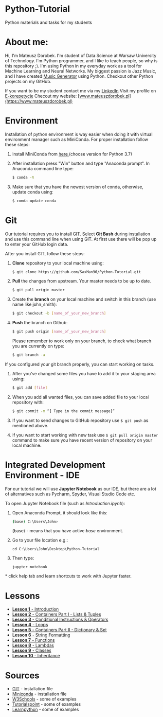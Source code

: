 # Python-Tutorial
Python materials and tasks for my students

# About me:
Hi, I'm Mateusz Dorobek. I'm student of Data Science at Warsaw University of Technology. I'm Python programmer, and I like to teach people, so why is this repository ;). I'm using Python in my everyday work as a tool for Machine Learning and Neural Networks. My biggest passion is Jazz Music, and I have created [Music Generator](https://github.com/SaxMan96/Music-Generator) using Python. Checkout other Python projects on my GitHub.

If you want to be my student contact me via my [LinkedIn](https://www.linkedin.com/in/mateuszdorobek/) 
Visit my profile on [E-korepetycje](https://www.e-korepetycje.net/mateuszdorobek)
Checout my website: [www.mateuszdorobek.pl](https://www.mateuszdorobek.pl)

# Environment

Installation of python environment is way easier when doing it with virtual environment manager such as MiniConda.  For proper installation follow these steps:

1. Install MiniConda from [here ](https://docs.conda.io/en/latest/miniconda.html) (choose version for Python 3.7)

2. After installation press "Win" button and type "Anaconda prompt". In Anaconda command line type:

   ```bash
   $ conda -V
   ```

3. Make  sure that you have the newest version of conda, otherwise, update conda using:

   ```bash
   $ conda update conda
   ```


# Git

Our tutorial requires you to install [GIT](https://git-scm.com/downloads). Select **Git Bash** during installation and use this command line when using GIT. At first use there will be pop up to enter your GitHub login data.

After you install GIT, follow these steps:

1. **Clone** repository to your local machine using:

   ```bash
   $ git clone https://github.com/SaxMan96/Python-Tutorial.git
   ```
   
2. **Pull** the changes from upstream. Your master needs to be up to date.

   ```bash
   $ git pull origin master
   ```

3. Create the **branch** on your local machine and switch in this branch (use name like john_smith):

   ```bash
   $ git checkout -b [name_of_your_new_branch]
   ```

4. **Push** the branch on Github:

   ```bash
   $ git push origin [name_of_your_new_branch]
   ```

    Please remember to work only on your branch, to check what branch you are currently on type:

    ```bash
   $ git branch -a
    ```



If you configured your git branch properly, you can start working on tasks. 

1. After you've changed some files you have to add it to your staging area using:
    ```bash
    $ git add [file]  
    ```
    
2. When you add all wanted files, you can save added file to your local repository with:
    ```bash
    $ git commit -m “[ Type in the commit message]”  
    ```
    
3. If you want to send changes to GitHub repository use ```$ git push``` as mentioned above.

4. If you want to start working with new task use ```$ git pull origin master``` command to make sure you have recent version of repository on your local machine.

# Integrated Development Environment - IDE

For our tutorial we will use **Jupyter Notebook** as our IDE, but there are a lot of alternatives such as Pycharm, Spyder, Visual Studio Code etc.

To open Jupyter Notebook file (such as *Introduction.ipynb*):

1. Open Anaconda Prompt, it should look like this:

   ```bash
   (base) C:\Users\John>
   ```

   (base) - means that you have active *base* environment.

2. Go to your file location e.g.:

   ```
   cd C:\Users\John\Desktop\Python-Tutorial
   ```

3. Then type:

   ```
   jupyter notebook
   ```

\* click help tab and learn shortcuts to work with Jupyter faster.

# Lessons

- [**Lesson 1** - Introduction](https://github.com/SaxMan96/Python-Tutorial/blob/master/lessons/Lesson%202%20-%20Containers%20Part%20I%20-%20Lists%20%26%20Tuples.ipynb)
- [**Lesson 2** - Containers Part I - Lists & Tuples](https://github.com/SaxMan96/Python-Tutorial/blob/master/lessons/Lesson%202%20-%20Containers%20Part%20I%20-%20Lists%20%26%20Tuples.ipynb)
- [**Lesson 3** - Conditional Instructions & Operators](https://github.com/SaxMan96/Python-Tutorial/blob/master/lessons/Lesson%203%20-%20Conditional%20Instructions%20%26%20Operators.ipynb)
- [**Lesson 4** - Loops](https://github.com/SaxMan96/Python-Tutorial/blob/master/lessons/Lesson%204%20-%20Loops.ipynb)
- [**Lesson 5** - Containers Part II - Dictionary & Set](https://github.com/SaxMan96/Python-Tutorial/blob/master/lessons/Lesson%205%20-%20Containers%20Part%20II%20-%20Dictionary%20%26%20Set.ipynb)
- [**Lesson 6** - String Formatting](https://github.com/SaxMan96/Python-Tutorial/blob/master/lessons/Lesson%206%20-%20String%20Formatting.ipynb)
- [**Lesson 7** - Functions](https://github.com/SaxMan96/Python-Tutorial/blob/master/lessons/Lesson%207%20-%20Functions.ipynb)
- [**Lesson 8** - Lambdas](https://github.com/SaxMan96/Python-Tutorial/blob/master/lessons/Lesson%208%20-%20Lambdas.ipynb)
- [**Lesson 9** - Classes](https://github.com/SaxMan96/Python-Tutorial/blob/master/lessons/Lesson%209%20-%20Classes.ipynb)
- [**Lesson 10** - Inheritance](https://github.com/SaxMan96/Python-Tutorial/blob/master/lessons/Lesson%2010%20-%20Inheritance.ipynb)

# Sources

- [GIT](https://git-scm.com/downloads) - installation file
- [Miniconda](https://docs.conda.io/en/latest/miniconda.html) - installation file
- [W3Schools](www.w3schools.com/python) - some of examples
- [Tutorialspoint](www.tutorialspoint.com/python) - some of examples
- [Learnpython](www.learnpython.org) - some of examples

